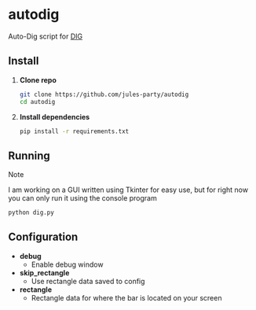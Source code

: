 # autodig
<p align "center">
   Auto-Dig script for <a href="https://www.roblox.com/games/126244816328678/DIG">DIG</a>
</p>


## Install
1. **Clone repo**
    ```sh
    git clone https://github.com/jules-party/autodig
    cd autodig
    ```
2. **Install dependencies**
    ```sh
    pip install -r requirements.txt
    ```

## Running
> [!NOTE]
> I am working on a GUI written using Tkinter for easy use, but for right now you can only run it using the console program

```sh
python dig.py
```

## Configuration
* **debug**
    - Enable debug window
* **skip_rectangle**
    - Use rectangle data saved to config
* **rectangle**
    - Rectangle data for where the bar is located on your screen

